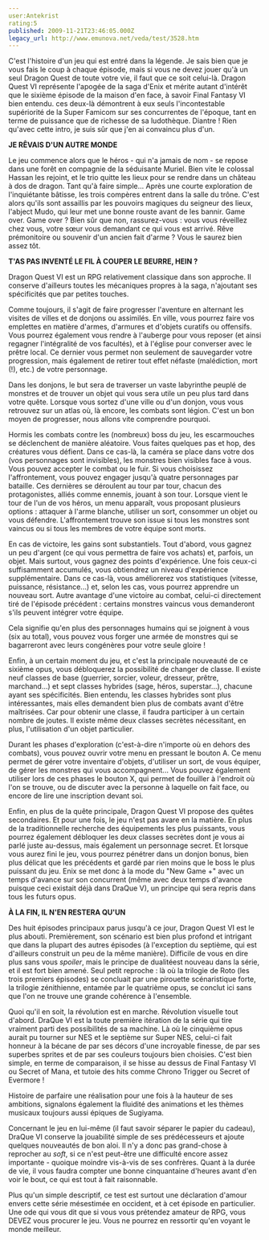 ```yaml
---
user:Antekrist
rating:5
published: 2009-11-21T23:46:05.000Z
legacy_url: http://www.emunova.net/veda/test/3528.htm
---
```

C'est l'histoire d'un jeu qui est entré dans la légende. Je sais bien que je vous fais le coup à chaque épisode, mais si vous ne devez jouer qu'à un seul Dragon Quest de toute votre vie, il faut que ce soit celui-là. Dragon Quest VI représente l'apogée de la saga d'Enix et mérite autant d'intérêt que le sixième épisode de la maison d'en face, à savoir Final Fantasy VI bien entendu. ces deux-là démontrent à eux seuls l'incontestable supériorité de la Super Famicom sur ses concurrentes de l'époque, tant en terme de puissance que de richesse de sa ludothèque. Diantre ! Rien qu'avec cette intro, je suis sûr que j'en ai convaincu plus d'un.  

  

**JE RÊVAIS D'UN AUTRE MONDE**  

Le jeu commence alors que le héros - qui n'a jamais de nom - se repose dans une forêt en compagnie de la séduisante Muriel. Bien vite le colossal Hassan les rejoint, et le trio quitte les lieux pour se rendre dans un château à dos de dragon. Tant qu'à faire simple... Après une courte exploration de l'inquiétante bâtisse, les trois compères entrent dans la salle du trône. C'est alors qu'ils sont assaillis par les pouvoirs magiques du seigneur des lieux, l'abject Mudo, qui leur met une bonne rouste avant de les bannir. Game over. Game over ? Bien sûr que non, rassurez-vous : vous vous réveillez chez vous, votre sœur vous demandant ce qui vous est arrivé. Rêve prémonitoire ou souvenir d'un ancien fait d'arme ? Vous le saurez bien assez tôt.  

  

**T'AS PAS INVENTÉ LE FIL À COUPER LE BEURRE, HEIN ?**  

Dragon Quest VI est un RPG relativement classique dans son approche. Il conserve d'ailleurs toutes les mécaniques propres à la saga, n'ajoutant ses spécificités que par petites touches.  

Comme toujours, il s'agit de faire progresser l'aventure en alternant les visites de villes et de donjons ou assimilés. En ville, vous pourrez faire vos emplettes en matière d'armes, d'armures et d'objets curatifs ou offensifs. Vous pourrez également vous rendre à l'auberge pour vous reposer (et ainsi regagner l'intégralité de vos facultés), et à l'église pour converser avec le prêtre local. Ce dernier vous permet non seulement de sauvegarder votre progression, mais également de retirer tout effet néfaste (malédiction, mort (!), etc.) de votre personnage.  

Dans les donjons, le but sera de traverser un vaste labyrinthe peuplé de monstres et de trouver un objet qui vous sera utile un peu plus tard dans votre quête. Lorsque vous sortez d'une ville ou d'un donjon, vous vous retrouvez sur un atlas où, là encore, les combats sont légion. C'est un bon moyen de progresser, nous allons vite comprendre pourquoi.  

Hormis les combats contre les (nombreux) boss du jeu, les escarmouches se déclenchent de manière aléatoire. Vous faites quelques pas et hop, des créatures vous défient. Dans ce cas-là, la caméra se place dans votre dos (vos personnages sont invisibles), les monstres bien visibles face à vous. Vous pouvez accepter le combat ou le fuir. Si vous choisissez l'affrontement, vous pouvez engager jusqu'à quatre personnages par bataille. Ces dernières se déroulent au tour par tour, chacun des protagonistes, alliés comme ennemis, jouant à son tour. Lorsque vient le tour de l'un de vos héros, un menu apparaît, vous proposant plusieurs options : attaquer à l'arme blanche, utiliser un sort, consommer un objet ou vous défendre. L'affrontement trouve son issue si tous les monstres sont vaincus ou si tous les membres de votre équipe sont morts.  

En cas de victoire, les gains sont substantiels. Tout d'abord, vous gagnez un peu d'argent (ce qui vous permettra de faire vos achats) et, parfois, un objet. Mais surtout, vous gagnez des points d'expérience. Une fois ceux-ci suffisamment accumulés, vous obtiendrez un niveau d'expérience supplémentaire. Dans ce cas-là, vous améliorerez vos statistiques (vitesse, puissance, résistance...) et, selon les cas, vous pourrez apprendre un nouveau sort. Autre avantage d'une victoire au combat, celui-ci directement tiré de l'épisode précédent : certains monstres vaincus vous demanderont s'ils peuvent intégrer votre équipe.  

Cela signifie qu'en plus des personnages humains qui se joignent à vous (six au total), vous pouvez vous forger une armée de monstres qui se bagarreront avec leurs congénères pour votre seule gloire !  

Enfin, à un certain moment du jeu, et c'est la principale nouveauté de ce sixième opus, vous débloquerez la possibilité de changer de classe. Il existe neuf classes de base (guerrier, sorcier, voleur, dresseur, prêtre, marchand...) et sept classes hybrides (sage, héros, superstar...), chacune ayant ses spécificités. Bien entendu, les classes hybrides sont plus intéressantes, mais elles demandent bien plus de combats avant d'être maîtrisées. Car pour obtenir une classe, il faudra participer à un certain nombre de joutes. Il existe même deux classes secrètes nécessitant, en plus, l'utilisation d'un objet particulier.  

Durant les phases d'exploration (c'est-à-dire n'importe où en dehors des combats), vous pouvez ouvrir votre menu en pressant le bouton A. Ce menu permet de gérer votre inventaire d'objets, d'utiliser un sort, de vous équiper, de gérer les monstres qui vous accompagnent... Vous pouvez également utiliser lors de ces phases le bouton X, qui permet de fouiller à l'endroit où l'on se trouve, ou de discuter avec la personne à laquelle on fait face, ou encore de lire une inscription devant soi.  

Enfin, en plus de la quête principale, Dragon Quest VI propose des quêtes secondaires. Et pour une fois, le jeu n'est pas avare en la matière. En plus de la traditionnelle recherche des équipements les plus puissants, vous pourrez également débloquer les deux classes secrètes dont je vous ai parlé juste au-dessus, mais également un personnage secret. Et lorsque vous aurez fini le jeu, vous pourrez pénétrer dans un donjon bonus, bien plus délicat que les précédents et gardé par rien moins que le boss le plus puissant du jeu. Enix se met donc à la mode du "New Game +" avec un temps d'avance sur son concurrent (même avec deux temps d'avance puisque ceci existait déjà dans DraQue V), un principe qui sera repris dans tous les futurs opus.  

  

**À LA FIN, IL N'EN RESTERA QU'UN**  

Des huit épisodes principaux parus jusqu'à ce jour, Dragon Quest VI est le plus abouti. Premièrement, son scénario est bien plus profond et intrigant que dans la plupart des autres épisodes (à l'exception du septième, qui est d'ailleurs construit un peu de la même manière). Difficile de vous en dire plus sans vous _spoiler_, mais le principe de dualitéest nouveau dans la série, et il est fort bien amené. Seul petit reproche : là où la trilogie de Roto (les trois premiers épisodes) se concluait par une pirouette scénaristique forte, la trilogie zénithienne, entamée par le quatrième opus, se conclut ici sans que l'on ne trouve une grande cohérence à l'ensemble.  

Quoi qu'il en soit, la révolution est en marche. Révolution visuelle tout d'abord. DraQue VI est la toute première itération de la série qui tire vraiment parti des possibilités de sa machine. Là où le cinquième opus aurait pu tourner sur NES et le septième sur Super NES, celui-ci fait honneur à la bécane de par ses décors d'une incroyable finesse, de par ses superbes sprites et de par ses couleurs toujours bien choisies. C'est bien simple, en terme de comparaison, il se hisse au dessus de Final Fantasy VI ou Secret of Mana, et tutoie des hits comme Chrono Trigger ou Secret of Evermore !  

Histoire de parfaire une réalisation pour une fois à la hauteur de ses ambitions, signalons également la fluidité des animations et les thèmes musicaux toujours aussi épiques de Sugiyama.  

Concernant le jeu en lui-même (il faut savoir séparer le papier du cadeau), DraQue VI conserve la jouabilité simple de ses prédécesseurs et ajoute quelques nouveautés de bon aloi. Il n'y a donc pas grand-chose à reprocher au _soft_, si ce n'est peut-être une difficulté encore assez importante - quoique moindre vis-à-vis de ses confrères. Quant à la durée de vie, il vous faudra compter une bonne cinquantaine d'heures avant d'en voir le bout, ce qui est tout à fait raisonnable.  

Plus qu'un simple descriptif, ce test est surtout une déclaration d'amour envers cette série mésestimée en occident, et à cet épisode en particulier. Une ode qui vous dit que si vous vous prétendez amateur de RPG, vous DEVEZ vous procurer le jeu. Vous ne pourrez en ressortir qu'en voyant le monde meilleur.